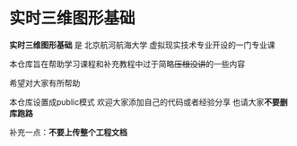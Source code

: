 # 实时三维图形基础

**实时三维图形基础** 是 北京航河航海大学 虚拟现实技术专业开设的一门专业课

本仓库旨在帮助学习课程和补充教程中过于简略<strike>压根没讲</strike>的一些内容 

希望对大家有所帮助

本仓库设置成public模式 欢迎大家添加自己的代码或者经验分享 也请大家**不要删库跑路**


补充一点：**不要上传整个工程文档**
